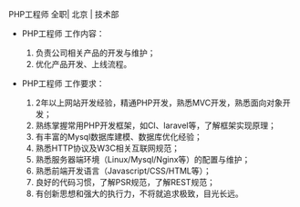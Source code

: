 PHP工程师 全职| 北京 | 技术部

* PHP工程师 工作内容：

  1. 负责公司相关产品的开发与维护；  1. 优化产品开发、上线流程。
  

* PHP工程师 工作要求：

  1. 2年以上网站开发经验，精通PHP开发，熟悉MVC开发，熟悉面向对象开发；  1. 熟练掌握常用PHP开发框架，如CI、laravel等，了解框架实现原理；  1. 有丰富的Mysql数据库建模、数据库优化经验；  1. 熟悉HTTP协议及W3C相关互联网规范；  1. 熟悉服务器端环境（Linux/Mysql/Nginx等）的配置与维护；
  1. 熟悉前端开发语言（Javascript/CSS/HTML等）；  1. 良好的代码习惯，了解PSR规范，了解REST规范；  1. 有创新思想和强大的执行力，不将就追求极致，目光长远。  

